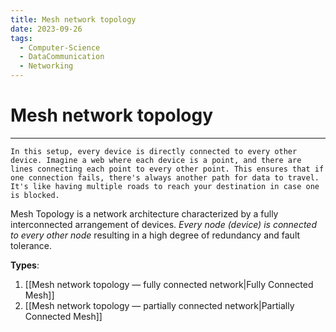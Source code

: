 ```yaml
---
title: Mesh network topology
date: 2023-09-26
tags:
  - Computer-Science
  - DataCommunication
  - Networking
---
```


# Mesh network topology

---

```
In this setup, every device is directly connected to every other device. Imagine a web where each device is a point, and there are lines connecting each point to every other point. This ensures that if one connection fails, there's always another path for data to travel. It's like having multiple roads to reach your destination in case one is blocked.
```

Mesh Topology is a network architecture characterized by a fully interconnected arrangement of devices. _Every node (device) is connected to every other node_ resulting in a high degree of redundancy and fault tolerance.

**Types**:

1. [[Mesh network topology — fully connected network|Fully Connected Mesh]]
2. [[Mesh network topology — partially connected network|Partially Connected Mesh]]
